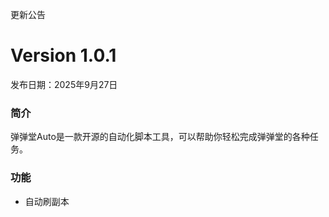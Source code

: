 更新公告

# Version 1.0.1

发布日期：2025年9月27日

### 简介

弹弹堂Auto是一款开源的自动化脚本工具，可以帮助你轻松完成弹弹堂的各种任务。

### 功能

- 自动刷副本
